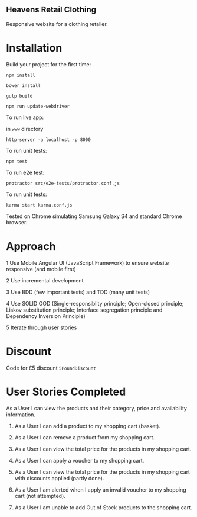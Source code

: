 ## Heavens Retail Clothing

Responsive website for a clothing retailer.


# Installation

Build your project for the first time:

`npm install`

`bower install`

`gulp build`


`npm run update-webdriver`


To run live app:

in `www` directory

`http-server -a localhost -p 8000`


To run unit tests:

`npm test`


To run e2e test:

`protractor src/e2e-tests/protractor.conf.js`


To run unit tests:

`karma start karma.conf.js`

Tested on Chrome simulating Samsung Galaxy S4 and standard Chrome browser.




# Approach

 1 Use Mobile Angular UI (JavaScript Framework) to ensure website responsive (and mobile first)

 2 Use incremental development

 3 Use BDD (few important tests) and TDD (many unit tests)

 4 Use SOLID OOD (Single-responsiblity principle; Open-closed principle; Liskov substitution principle; Interface segregation principle and Dependency Inversion Principle)

 5 Iterate through user stories


# Discount

Code for £5 discount `5PoundDiscount`

# User Stories Completed

As a User I can view the products and their category, price and availability information.

1. As a User I can add a product to my shopping cart (basket).

2. As a User I can remove a product from my shopping cart.

3. As a User I can view the total price for the products in my shopping cart.

4. As a User I can apply a voucher to my shopping cart.

5. As a User I can view the total price for the products in my shopping cart with discounts applied (partly done).

6. As a User I am alerted when I apply an invalid voucher to my shopping cart (not attempted).

7. As a User I am unable to add Out of Stock products to the shopping cart.




